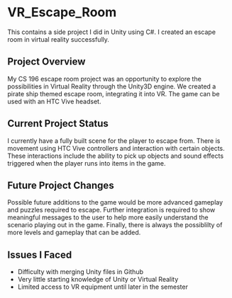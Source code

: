 # VR_Escape_Room
This contains a side project I did in Unity using C#. I created an escape room in virtual reality successfully.


## Project Overview
My CS 196 escape room project was an opportunity to explore the possibilities in Virtual Reality through the Unity3D engine. We created a pirate ship themed escape room, integrating it into VR. The game can be used with an HTC Vive headset. 


## Current Project Status
I currently have a fully built scene for the player to escape from. There is movement using HTC Vive controllers and interaction with certain objects. These interactions include the ability to pick up objects and sound effects triggered when the player runs into items in the game.


## Future Project Changes
Possible future additions to the game would be more advanced gameplay and puzzles required to escape. Further integration is required to show meaningful messages to the user to help more easily understand the scenario playing out in the game. Finally, there is always the possiblilty of more levels and gameplay that can be added.


## Issues I Faced
* Difficulty with merging Unity files in Github
* Very little starting knowledge of Unity or Virtual Reality
* Limited access to VR equipment until later in the semester
